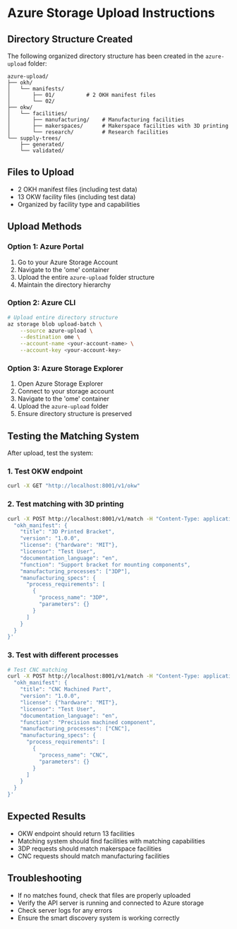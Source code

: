 
# Azure Storage Upload Instructions

## Directory Structure Created
The following organized directory structure has been created in the `azure-upload` folder:

```
azure-upload/
├── okh/
│   └── manifests/
│       ├── 01/          # 2 OKH manifest files
│       └── 02/
├── okw/
│   └── facilities/
│       ├── manufacturing/    # Manufacturing facilities
│       ├── makerspaces/      # Makerspace facilities with 3D printing
│       └── research/         # Research facilities
└── supply-trees/
    ├── generated/
    └── validated/
```

## Files to Upload
- 2 OKH manifest files (including test data)
- 13 OKW facility files (including test data)
- Organized by facility type and capabilities

## Upload Methods

### Option 1: Azure Portal
1. Go to your Azure Storage Account
2. Navigate to the 'ome' container
3. Upload the entire `azure-upload` folder structure
4. Maintain the directory hierarchy

### Option 2: Azure CLI
```bash
# Upload entire directory structure
az storage blob upload-batch \
    --source azure-upload \
    --destination ome \
    --account-name <your-account-name> \
    --account-key <your-account-key>
```

### Option 3: Azure Storage Explorer
1. Open Azure Storage Explorer
2. Connect to your storage account
3. Navigate to the 'ome' container
4. Upload the `azure-upload` folder
5. Ensure directory structure is preserved

## Testing the Matching System

After upload, test the system:

### 1. Test OKW endpoint
```bash
curl -X GET "http://localhost:8001/v1/okw"
```

### 2. Test matching with 3D printing
```bash
curl -X POST http://localhost:8001/v1/match -H "Content-Type: application/json" -d '{
  "okh_manifest": {
    "title": "3D Printed Bracket",
    "version": "1.0.0",
    "license": {"hardware": "MIT"},
    "licensor": "Test User",
    "documentation_language": "en",
    "function": "Support bracket for mounting components",
    "manufacturing_processes": ["3DP"],
    "manufacturing_specs": {
      "process_requirements": [
        {
          "process_name": "3DP",
          "parameters": {}
        }
      ]
    }
  }
}'
```

### 3. Test with different processes
```bash
# Test CNC matching
curl -X POST http://localhost:8001/v1/match -H "Content-Type: application/json" -d '{
  "okh_manifest": {
    "title": "CNC Machined Part",
    "version": "1.0.0",
    "license": {"hardware": "MIT"},
    "licensor": "Test User",
    "documentation_language": "en",
    "function": "Precision machined component",
    "manufacturing_processes": ["CNC"],
    "manufacturing_specs": {
      "process_requirements": [
        {
          "process_name": "CNC",
          "parameters": {}
        }
      ]
    }
  }
}'
```

## Expected Results
- OKW endpoint should return 13 facilities
- Matching system should find facilities with matching capabilities
- 3DP requests should match makerspace facilities
- CNC requests should match manufacturing facilities

## Troubleshooting
- If no matches found, check that files are properly uploaded
- Verify the API server is running and connected to Azure storage
- Check server logs for any errors
- Ensure the smart discovery system is working correctly
